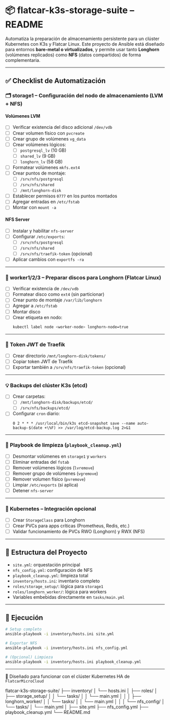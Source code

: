 # 📦 flatcar-k3s-storage-suite – README

Automatiza la preparación de almacenamiento persistente para un clúster Kubernetes con K3s y Flatcar Linux. Este proyecto de Ansible está diseñado para entornos **bare-metal o virtualizados**, y permite usar tanto **Longhorn** (volúmenes replicados) como **NFS** (datos compartidos) de forma complementaria.

---

## ✅ Checklist de Automatización

### 🗂️ storage1 – Configuración del nodo de almacenamiento (LVM + NFS)

#### Volúmenes LVM
- [ ] Verificar existencia del disco adicional `/dev/vdb`
- [ ] Crear volumen físico con `pvcreate`
- [ ] Crear grupo de volúmenes `vg_data`
- [ ] Crear volúmenes lógicos:
  - [ ] `postgresql_lv` (10 GB)
  - [ ] `shared_lv` (9 GB)
  - [ ] `longhorn_lv` (58 GB)
- [ ] Formatear volúmenes `mkfs.ext4`
- [ ] Crear puntos de montaje:
  - [ ] `/srv/nfs/postgresql`
  - [ ] `/srv/nfs/shared`
  - [ ] `/mnt/longhorn-disk`
- [ ] Establecer permisos `0777` en los puntos montados
- [ ] Agregar entradas en `/etc/fstab`
- [ ] Montar con `mount -a`

#### NFS Server
- [ ] Instalar y habilitar `nfs-server`
- [ ] Configurar `/etc/exports`:
  - [ ] `/srv/nfs/postgresql`
  - [ ] `/srv/nfs/shared`
  - [ ] `/srv/nfs/traefik-token` (opcional)
- [ ] Aplicar cambios con `exportfs -ra`

---

### 💽 worker1/2/3 – Preparar discos para Longhorn (Flatcar Linux)

- [ ] Verificar existencia de `/dev/vdb`
- [ ] Formatear disco como `ext4` (sin particionar)
- [ ] Crear punto de montaje `/var/lib/longhorn`
- [ ] Agregar a `/etc/fstab`
- [ ] Montar disco
- [ ] Crear etiqueta en nodo:
  ```bash
  kubectl label node <worker-node> longhorn-node=true
  ```

---

### 🔐 Token JWT de Traefik

- [ ] Crear directorio `/mnt/longhorn-disk/tokens/`
- [ ] Copiar token JWT de Traefik
- [ ] Exportar también a `/srv/nfs/traefik-token` (opcional)

---

### 💡 Backups del clúster K3s (etcd)

- [ ] Crear carpetas:
  - [ ] `/mnt/longhorn-disk/backups/etcd/`
  - [ ] `/srv/nfs/backups/etcd/`
- [ ] Configurar `cron` diario:
  ```cron
  0 2 * * * /usr/local/bin/k3s etcd-snapshot save --name auto-backup-$(date +\%F) >> /var/log/etcd-backup.log 2>&1
  ```

---

### 🧼 Playbook de limpieza (`playbook_cleanup.yml`)

- [ ] Desmontar volúmenes en `storage1` y `workers`
- [ ] Eliminar entradas del `fstab`
- [ ] Remover volúmenes lógicos (`lvremove`)
- [ ] Remover grupo de volúmenes (`vgremove`)
- [ ] Remover volumen físico (`pvremove`)
- [ ] Limpiar `/etc/exports` (si aplica)
- [ ] Detener `nfs-server`

---

### 🧱 Kubernetes – Integración opcional

- [ ] Crear `StorageClass` para Longhorn
- [ ] Crear PVCs para apps críticas (Prometheus, Redis, etc.)
- [ ] Validar funcionamiento de PVCs RWO (Longhorn) y RWX (NFS)

---

## 📁 Estructura del Proyecto

- `site.yml`: orquestación principal
- `nfs_config.yml`: configuración de NFS
- `playbook_cleanup.yml`: limpieza total
- `inventory/hosts.ini`: inventario completo
- `roles/storage_setup/`: lógica para `storage1`
- `roles/longhorn_worker/`: lógica para workers
- Variables embebidas directamente en `tasks/main.yml`

---

## 🚀 Ejecución

```bash
# Setup completo
ansible-playbook -i inventory/hosts.ini site.yml

# Exportar NFS
ansible-playbook -i inventory/hosts.ini nfs_config.yml

# (Opcional) Limpieza
ansible-playbook -i inventory/hosts.ini playbook_cleanup.yml
```

---

🎯 Diseñado para funcionar con el clúster Kubernetes HA de `FlatcarMicroCloud`


flatcar-k3s-storage-suite/
├── inventory/
│   └── hosts.ini
│
├── roles/
│   ├── storage_setup/
│   │   └── tasks/
│   │       └── main.yml
│   │
│   ├── longhorn_worker/
│   │   └── tasks/
│   │       └── main.yml
│   │
│   └── nfs_config/
│       └── tasks/
│           └── main.yml
│
├── site.yml
├── nfs_config.yml
├── playbook_cleanup.yml
└── README.md
